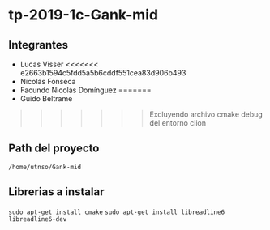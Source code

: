 # tp-2019-1c-Gank-mid

## Integrantes
- Lucas Visser
<<<<<<< e2663b1594c5fdd5a5b6cddf551cea83d906b493
- Nicolás Fonseca
- Facundo Nicolás Domínguez
=======
- Guido Beltrame
>>>>>>> Excluyendo archivo cmake debug del entorno clion

## Path del proyecto
`/home/utnso/Gank-mid`

## Librerias a instalar
`sudo apt-get install cmake`
`sudo apt-get install libreadline6 libreadline6-dev`
